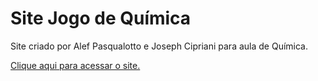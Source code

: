 # Site Jogo de Química
 Site criado por Alef Pasqualotto e Joseph Cipriani para aula de Química.
 
[Clique aqui para acessar o site.](https://alef-pasqualotto.github.io/Site_Jogo_Quimica/)
